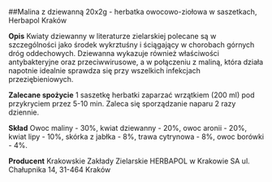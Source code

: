 ##Malina z dziewanną 20x2g - herbatka owocowo-ziołowa w saszetkach, Herbapol Kraków

**Opis** Kwiaty dziewanny w literaturze zielarskiej polecane są w szczególności jako środek wykrztuśny i ściągający w chorobach górnych dróg oddechowych. Dziewanna wykazuje również właściwości antybakteryjne oraz przeciwwirusowe, a w połączeniu z maliną, która działa napotnie idealnie sprawdza się przy wszelkich infekcjach przeziębieniowych.

**Zalecane spożycie** 1 saszetkę herbatki zaparzać wrzątkiem (200 ml) pod przykryciem przez 5-10 min. Zaleca się sporządzanie naparu 2 razy dziennie.

**Skład** Owoc maliny - 30%, kwiat dziewanny - 20%, owoc aronii - 20%, kwiat lipy - 10%, skórka z jabłka - 8%, trawa cytrynowa - 8%, owoc borówki - 4%.

**Producent** Krakowskie Zakłady Zielarskie HERBAPOL w Krakowie SA
ul. Chałupnika 14, 31-464 Kraków
